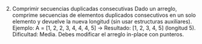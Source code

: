 2. Comprimir secuencias duplicadas consecutivas
Dado un arreglo, comprime secuencias de elementos duplicados consecutivos en un solo elemento y devuelve la nueva longitud (sin usar estructuras auxiliares).
Ejemplo:
A = [1, 2, 2, 3, 4, 4, 4, 5]
→ Resultado: [1, 2, 3, 4, 5] (longitud 5).
Dificultad: Media. Debes modificar el arreglo in-place con punteros.